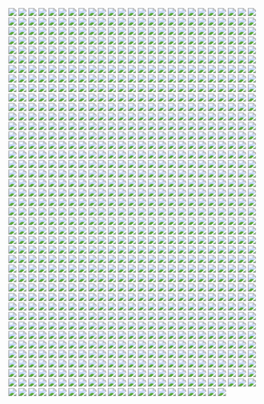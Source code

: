 ![](0001.gif)
![](0002.gif)
![](0003.gif)
![](0004.gif)
![](0005.gif)
![](0006.gif)
![](0007.gif)
![](0008.gif)
![](0009.gif)
![](0010.gif)
![](0011.gif)
![](0012.gif)
![](0013.gif)
![](0014.gif)
![](0015.gif)
![](0016.gif)
![](0017.gif)
![](0018.gif)
![](0019.gif)
![](0020.gif)
![](0021.gif)
![](0022.gif)
![](0023.gif)
![](0024.gif)
![](0025.gif)
![](0026.gif)
![](0027.gif)
![](0028.gif)
![](0029.gif)
![](0030.gif)
![](0031.gif)
![](0032.gif)
![](0033.gif)
![](0034.gif)
![](0035.gif)
![](0036.gif)
![](0037.gif)
![](0038.gif)
![](0039.gif)
![](0040.gif)
![](0041.gif)
![](0042.gif)
![](0043.gif)
![](0044.gif)
![](0045.gif)
![](0046.gif)
![](0047.gif)
![](0048.gif)
![](0049.gif)
![](0050.gif)
![](0051.gif)
![](0052.gif)
![](0053.gif)
![](0054.gif)
![](0055.gif)
![](0056.gif)
![](0057.gif)
![](0058.gif)
![](0059.gif)
![](0060.gif)
![](0061.gif)
![](0062.gif)
![](0063.gif)
![](0064.gif)
![](0065.gif)
![](0066.gif)
![](0067.gif)
![](0068.gif)
![](0069.gif)
![](0070.gif)
![](0071.gif)
![](0072.gif)
![](0073.gif)
![](0074.gif)
![](0075.gif)
![](0076.gif)
![](0077.gif)
![](0078.gif)
![](0079.gif)
![](0080.gif)
![](0081.gif)
![](0082.gif)
![](0083.gif)
![](0084.gif)
![](0085.gif)
![](0086.gif)
![](0087.gif)
![](0088.gif)
![](0089.gif)
![](0090.gif)
![](0091.gif)
![](0092.gif)
![](0093.gif)
![](0094.gif)
![](0095.gif)
![](0096.gif)
![](0097.gif)
![](0098.gif)
![](0099.gif)
![](0100.gif)
![](0101.gif)
![](0102.gif)
![](0103.gif)
![](0104.gif)
![](0105.gif)
![](0106.gif)
![](0107.gif)
![](0108.gif)
![](0109.gif)
![](0110.gif)
![](0111.gif)
![](0112.gif)
![](0113.gif)
![](0114.gif)
![](0115.gif)
![](0116.gif)
![](0117.gif)
![](0118.gif)
![](0119.gif)
![](0120.gif)
![](0121.gif)
![](0122.gif)
![](0123.gif)
![](0124.gif)
![](0125.gif)
![](0126.gif)
![](0127.gif)
![](0128.gif)
![](0129.gif)
![](0130.gif)
![](0131.gif)
![](0132.gif)
![](0133.gif)
![](0134.gif)
![](0135.gif)
![](0136.gif)
![](0137.gif)
![](0138.gif)
![](0139.gif)
![](0140.gif)
![](0141.gif)
![](0142.gif)
![](0143.gif)
![](0144.gif)
![](0145.gif)
![](0146.gif)
![](0147.gif)
![](0148.gif)
![](0149.gif)
![](0150.gif)
![](0151.gif)
![](0152.gif)
![](0153.gif)
![](0154.gif)
![](0155.gif)
![](0156.gif)
![](0157.gif)
![](0158.gif)
![](0159.gif)
![](0160.gif)
![](0161.gif)
![](0162.gif)
![](0163.gif)
![](0164.gif)
![](0165.gif)
![](0166.gif)
![](0167.gif)
![](0168.gif)
![](0169.gif)
![](0170.gif)
![](0171.gif)
![](0172.gif)
![](0173.gif)
![](0174.gif)
![](0175.gif)
![](0176.gif)
![](0177.gif)
![](0178.gif)
![](0179.gif)
![](0180.gif)
![](0181.gif)
![](0182.gif)
![](0183.gif)
![](0184.gif)
![](0185.gif)
![](0186.gif)
![](0187.gif)
![](0188.gif)
![](0189.gif)
![](0190.gif)
![](0191.gif)
![](0192.gif)
![](0193.gif)
![](0194.gif)
![](0195.gif)
![](0196.gif)
![](0197.gif)
![](0198.gif)
![](0199.gif)
![](0200.gif)
![](0201.gif)
![](0202.gif)
![](0203.gif)
![](0204.gif)
![](0205.gif)
![](0206.gif)
![](0207.gif)
![](0208.gif)
![](0209.gif)
![](0210.gif)
![](0211.gif)
![](0212.gif)
![](0213.gif)
![](0214.gif)
![](0215.gif)
![](0216.gif)
![](0217.gif)
![](0218.gif)
![](0219.gif)
![](0220.gif)
![](0221.gif)
![](0222.gif)
![](0223.gif)
![](0224.gif)
![](0225.gif)
![](0226.gif)
![](0227.gif)
![](0228.gif)
![](0229.gif)
![](0230.gif)
![](0231.gif)
![](0232.gif)
![](0233.gif)
![](0234.gif)
![](0235.gif)
![](0236.gif)
![](0237.gif)
![](0238.gif)
![](0239.gif)
![](0240.gif)
![](0241.gif)
![](0242.gif)
![](0243.gif)
![](0244.gif)
![](0245.gif)
![](0246.gif)
![](0247.gif)
![](0248.gif)
![](0249.gif)
![](0250.gif)
![](0251.gif)
![](0252.gif)
![](0253.gif)
![](0254.gif)
![](0255.gif)
![](0256.gif)
![](0257.gif)
![](0258.gif)
![](0259.gif)
![](0260.gif)
![](0261.gif)
![](0262.gif)
![](0263.gif)
![](0264.gif)
![](0265.gif)
![](0266.gif)
![](0267.gif)
![](0268.gif)
![](0269.gif)
![](0270.gif)
![](0271.gif)
![](0272.gif)
![](0273.gif)
![](0274.gif)
![](0275.gif)
![](0276.gif)
![](0277.gif)
![](0278.gif)
![](0279.gif)
![](0280.gif)
![](0281.gif)
![](0282.gif)
![](0283.gif)
![](0284.gif)
![](0285.gif)
![](0286.gif)
![](0287.gif)
![](0288.gif)
![](0289.gif)
![](0290.gif)
![](0291.gif)
![](0292.gif)
![](0293.gif)
![](0294.gif)
![](0295.gif)
![](0296.gif)
![](0297.gif)
![](0298.gif)
![](0299.gif)
![](0300.gif)
![](0301.gif)
![](0302.gif)
![](0303.gif)
![](0304.gif)
![](0305.gif)
![](0306.gif)
![](0307.gif)
![](0308.gif)
![](0309.gif)
![](0310.gif)
![](0311.gif)
![](0312.gif)
![](0313.gif)
![](0314.gif)
![](0315.gif)
![](0316.gif)
![](0317.gif)
![](0318.gif)
![](0319.gif)
![](0320.gif)
![](0321.gif)
![](0322.gif)
![](0323.gif)
![](0324.gif)
![](0325.gif)
![](0326.gif)
![](0327.gif)
![](0328.gif)
![](0329.gif)
![](0330.gif)
![](0331.gif)
![](0332.gif)
![](0333.gif)
![](0334.gif)
![](0335.gif)
![](0336.gif)
![](0337.gif)
![](0338.gif)
![](0339.gif)
![](0340.gif)
![](0341.gif)
![](0342.gif)
![](0343.gif)
![](0344.gif)
![](0345.gif)
![](0346.gif)
![](0347.gif)
![](0348.gif)
![](0349.gif)
![](0350.gif)
![](0351.gif)
![](0352.gif)
![](0353.gif)
![](0354.gif)
![](0355.gif)
![](0356.gif)
![](0357.gif)
![](0358.gif)
![](0359.gif)
![](0360.gif)
![](0361.gif)
![](0362.gif)
![](0363.gif)
![](0364.gif)
![](0365.gif)
![](0366.gif)
![](0367.gif)
![](0368.gif)
![](0369.gif)
![](0370.gif)
![](0371.gif)
![](0372.gif)
![](0373.gif)
![](0374.gif)
![](0375.gif)
![](0376.gif)
![](0377.gif)
![](0378.gif)
![](0379.gif)
![](0380.gif)
![](0381.gif)
![](0382.gif)
![](0383.gif)
![](0384.gif)
![](0385.gif)
![](0386.gif)
![](0387.gif)
![](0388.gif)
![](0389.gif)
![](0390.gif)
![](0391.gif)
![](0392.gif)
![](0393.gif)
![](0394.gif)
![](0395.gif)
![](0396.gif)
![](0397.gif)
![](0398.gif)
![](0399.gif)
![](0400.gif)
![](0401.gif)
![](0402.gif)
![](0403.gif)
![](0404.gif)
![](0405.gif)
![](0406.gif)
![](0407.gif)
![](0408.gif)
![](0409.gif)
![](0410.gif)
![](0411.gif)
![](0412.gif)
![](0413.gif)
![](0414.gif)
![](0415.gif)
![](0416.gif)
![](0417.gif)
![](0418.gif)
![](0419.gif)
![](0420.gif)
![](0421.gif)
![](0422.gif)
![](0423.gif)
![](0424.gif)
![](0425.gif)
![](0426.gif)
![](0427.gif)
![](0428.gif)
![](0429.gif)
![](0430.gif)
![](0431.gif)
![](0432.gif)
![](0433.gif)
![](0434.gif)
![](0435.gif)
![](0436.gif)
![](0437.gif)
![](0438.gif)
![](0439.gif)
![](0440.gif)
![](0441.gif)
![](0442.gif)
![](0443.gif)
![](0444.gif)
![](0445.gif)
![](0446.gif)
![](0447.gif)
![](0448.gif)
![](0449.gif)
![](0450.gif)
![](0451.gif)
![](0452.gif)
![](0453.gif)
![](0454.gif)
![](0455.gif)
![](0456.gif)
![](0457.gif)
![](0458.gif)
![](0459.gif)
![](0460.gif)
![](0461.gif)
![](0462.gif)
![](0463.gif)
![](0464.gif)
![](0465.gif)
![](0466.gif)
![](0467.gif)
![](0468.gif)
![](0469.gif)
![](0470.gif)
![](0471.gif)
![](0472.gif)
![](0473.gif)
![](0474.gif)
![](0475.gif)
![](0476.gif)
![](0477.gif)
![](0478.gif)
![](0479.gif)
![](0480.gif)
![](0481.gif)
![](0482.gif)
![](0483.gif)
![](0484.gif)
![](0485.gif)
![](0486.gif)
![](0487.gif)
![](0488.gif)
![](0489.gif)
![](0490.gif)
![](0491.gif)
![](0492.gif)
![](0493.gif)
![](0494.gif)
![](0495.gif)
![](0496.gif)
![](0497.gif)
![](0498.gif)
![](0499.gif)
![](0500.gif)
![](0501.gif)
![](0502.gif)
![](0503.gif)
![](0504.gif)
![](0505.gif)
![](0506.gif)
![](0507.gif)
![](0508.gif)
![](0509.gif)
![](0510.gif)
![](0511.gif)
![](0512.gif)
![](0513.gif)
![](0514.gif)
![](0515.gif)
![](0516.gif)
![](0517.gif)
![](0518.gif)
![](0519.gif)
![](0520.gif)
![](0521.gif)
![](0522.gif)
![](0523.gif)
![](0524.gif)
![](0525.gif)
![](0526.gif)
![](0527.gif)
![](0528.gif)
![](0529.gif)
![](0530.gif)
![](0531.gif)
![](0532.gif)
![](0533.gif)
![](0534.gif)
![](0535.gif)
![](0536.gif)
![](0537.gif)
![](0538.gif)
![](0539.gif)
![](0540.gif)
![](0541.gif)
![](0542.gif)
![](0543.gif)
![](0544.gif)
![](0545.gif)
![](0546.gif)
![](0547.gif)
![](0548.gif)
![](0549.gif)
![](0550.gif)
![](0551.gif)
![](0552.gif)
![](0553.gif)
![](0554.gif)
![](0555.gif)
![](0556.gif)
![](0557.gif)
![](0558.gif)
![](0559.gif)
![](0560.gif)
![](0561.gif)
![](0562.gif)
![](0563.gif)
![](0564.gif)
![](0565.gif)
![](0566.gif)
![](0567.gif)
![](0568.gif)
![](0569.gif)
![](0570.gif)
![](0571.gif)
![](0572.gif)
![](0573.gif)
![](0574.gif)
![](0575.gif)
![](0576.gif)
![](0577.gif)
![](0578.gif)
![](0579.gif)
![](0580.gif)
![](0581.gif)
![](0582.gif)
![](0583.gif)
![](0584.gif)
![](0585.gif)
![](0586.gif)
![](0587.gif)
![](0588.gif)
![](0589.gif)
![](0590.gif)
![](0591.gif)
![](0592.gif)
![](0593.gif)
![](0594.gif)
![](0595.gif)
![](0596.gif)
![](0597.gif)
![](0598.gif)
![](0599.gif)
![](0600.gif)
![](0601.gif)
![](0602.gif)
![](0603.gif)
![](0604.gif)
![](0605.gif)
![](0606.gif)
![](0607.gif)
![](0608.gif)
![](0609.gif)
![](0610.gif)
![](0611.gif)
![](0612.gif)
![](0613.gif)
![](0614.gif)
![](0615.gif)
![](0616.gif)
![](0617.gif)
![](0618.gif)
![](0619.gif)
![](0620.gif)
![](0621.gif)
![](0622.gif)
![](0623.gif)
![](0624.gif)
![](0625.gif)
![](0626.gif)
![](0627.gif)
![](0628.gif)
![](0629.gif)
![](0630.gif)
![](0631.gif)
![](0632.gif)
![](0633.gif)
![](0634.gif)
![](0635.gif)
![](0636.gif)
![](0637.gif)
![](0638.gif)
![](0639.gif)
![](0640.gif)
![](0641.gif)
![](0642.gif)
![](0643.gif)
![](0644.gif)
![](0645.gif)
![](0646.gif)
![](0647.gif)
![](0648.gif)
![](0649.gif)
![](0650.gif)
![](0651.gif)
![](0652.gif)
![](0653.gif)
![](0654.gif)
![](0655.gif)
![](0656.gif)
![](0657.gif)
![](0658.gif)
![](0659.gif)
![](0660.gif)
![](0661.gif)
![](0662.gif)
![](0663.gif)
![](0664.gif)
![](0665.gif)
![](0666.gif)
![](0667.gif)
![](0668.gif)
![](0669.gif)
![](0670.gif)
![](0671.gif)
![](0672.gif)
![](0673.gif)
![](0674.gif)
![](0675.gif)
![](0676.gif)
![](0677.gif)
![](0678.gif)
![](0679.gif)
![](0680.gif)
![](0681.gif)
![](0682.gif)
![](0683.gif)
![](0684.gif)
![](0685.gif)
![](0686.gif)
![](0687.gif)
![](0688.gif)
![](0689.gif)
![](0690.gif)
![](0691.gif)
![](0692.gif)
![](0693.gif)
![](0694.gif)
![](0695.gif)
![](0696.gif)
![](0697.gif)
![](0698.gif)
![](0699.gif)
![](0700.gif)
![](0701.gif)
![](0702.gif)
![](0703.gif)
![](0704.gif)
![](0705.gif)
![](0706.gif)
![](0707.gif)
![](0708.gif)
![](0709.gif)
![](0710.gif)
![](0711.gif)
![](0712.gif)
![](0713.gif)
![](0714.gif)
![](0715.gif)
![](0716.gif)
![](0717.gif)
![](0718.gif)
![](0719.gif)
![](0720.gif)
![](0721.gif)
![](0722.gif)
![](0723.gif)
![](0724.gif)
![](0725.gif)
![](0726.gif)
![](0727.gif)
![](0728.gif)
![](0729.gif)
![](0730.gif)
![](0731.gif)
![](0732.gif)
![](0733.gif)
![](0734.gif)
![](0735.gif)
![](0736.gif)
![](0737.gif)
![](0738.gif)
![](0739.gif)
![](0740.gif)
![](0741.gif)
![](0742.gif)
![](0743.gif)
![](0744.gif)
![](0745.gif)
![](0746.gif)
![](0747.gif)
![](0748.gif)
![](0749.gif)
![](0750.gif)
![](0751.gif)
![](0752.gif)
![](0753.gif)
![](0754.gif)
![](0755.gif)
![](0756.gif)
![](0757.gif)
![](0758.gif)
![](0759.gif)
![](0760.gif)
![](0761.gif)
![](0762.gif)
![](0763.gif)
![](0764.gif)
![](0765.gif)
![](0766.gif)
![](0767.gif)
![](0768.gif)
![](0769.gif)
![](0770.gif)
![](0771.gif)
![](0772.gif)
![](0773.gif)
![](0774.gif)
![](0775.gif)
![](0776.gif)
![](0777.gif)
![](0778.gif)
![](0779.gif)
![](0780.gif)
![](0781.gif)
![](0782.gif)
![](0783.gif)
![](0784.gif)
![](0785.gif)
![](0786.gif)
![](0787.gif)
![](0788.gif)
![](0789.gif)
![](0790.gif)
![](0791.gif)
![](0792.gif)
![](0793.gif)
![](0794.gif)
![](0795.gif)
![](0796.gif)
![](0797.gif)
![](0798.gif)
![](0799.gif)
![](0800.gif)
![](0801.gif)
![](0802.gif)
![](0803.gif)
![](0804.gif)
![](0805.gif)
![](0806.gif)
![](0807.gif)
![](0808.gif)
![](0809.gif)
![](0810.gif)
![](0811.gif)
![](0812.gif)
![](0813.gif)
![](0814.gif)
![](0815.gif)
![](0816.gif)
![](0817.gif)
![](0818.gif)
![](0819.gif)
![](0820.gif)
![](0821.gif)
![](0822.gif)
![](0823.gif)
![](0824.gif)
![](0825.gif)
![](0826.gif)
![](0827.gif)
![](0828.gif)
![](0829.gif)
![](0830.gif)
![](0831.gif)
![](0832.gif)
![](0833.gif)
![](0834.gif)
![](0835.gif)
![](0836.gif)
![](0837.gif)
![](0838.gif)
![](0839.gif)
![](0840.gif)
![](0841.gif)
![](0842.gif)
![](0843.gif)
![](0844.gif)
![](0845.gif)
![](0846.gif)
![](0847.gif)
![](0848.gif)
![](0849.gif)
![](0850.gif)
![](0851.gif)
![](0852.gif)
![](0853.gif)
![](0854.gif)
![](0855.gif)
![](0856.gif)
![](0857.gif)
![](0858.gif)
![](0859.gif)
![](0860.gif)
![](0861.gif)
![](0862.gif)
![](0863.gif)
![](0864.gif)
![](0865.gif)
![](0866.gif)
![](0867.gif)
![](0868.gif)
![](0869.gif)
![](0870.gif)
![](0871.gif)
![](0872.gif)
![](0873.gif)
![](0874.gif)
![](0875.gif)
![](0876.gif)
![](0877.gif)
![](0878.gif)
![](0879.gif)
![](0880.gif)
![](0881.gif)
![](0882.gif)
![](0883.gif)
![](0884.gif)
![](0885.gif)
![](0886.gif)
![](0887.gif)
![](0888.gif)
![](0889.gif)
![](0890.gif)
![](0891.gif)
![](0892.gif)
![](0893.gif)
![](0894.gif)
![](0895.gif)
![](0896.gif)
![](0897.gif)
![](0898.gif)
![](0899.gif)
![](0900.gif)
![](0901.gif)
![](0902.gif)
![](0903.gif)
![](0904.gif)
![](0905.gif)
![](0906.gif)
![](0907.gif)
![](0908.gif)
![](0909.gif)
![](0910.gif)
![](0911.gif)
![](0912.gif)
![](0913.gif)
![](0914.gif)
![](0915.gif)
![](0916.gif)
![](0917.gif)
![](0918.gif)
![](0919.gif)
![](0920.gif)
![](0921.gif)
![](0922.gif)
![](0923.gif)
![](0924.gif)
![](0925.gif)
![](0926.gif)
![](0927.gif)
![](0928.gif)
![](0929.gif)
![](0930.gif)
![](0931.gif)
![](0932.gif)
![](0933.gif)
![](0934.gif)
![](0935.gif)
![](0936.gif)
![](0937.gif)
![](0938.gif)
![](0939.gif)
![](0940.gif)
![](0941.gif)
![](0942.gif)
![](0943.gif)
![](0944.gif)
![](0945.gif)
![](0946.gif)
![](0947.gif)
![](0948.gif)
![](0949.gif)
![](0950.gif)
![](0951.gif)
![](0952.gif)
![](0953.gif)
![](0954.gif)
![](0955.gif)
![](0956.gif)
![](0957.gif)
![](0958.gif)
![](0959.gif)
![](0960.gif)
![](0961.gif)
![](0962.gif)
![](0963.gif)
![](0964.gif)
![](0965.gif)
![](0966.gif)
![](0967.gif)
![](0968.gif)
![](0969.gif)
![](0970.gif)
![](0971.gif)
![](0972.gif)
![](0973.gif)
![](0974.gif)
![](0975.gif)
![](0976.gif)
![](0977.gif)
![](0978.gif)
![](0979.gif)
![](0980.gif)
![](0981.gif)
![](0982.gif)
![](0983.gif)
![](0984.gif)
![](0985.gif)
![](0986.gif)
![](0987.gif)
![](0988.gif)
![](0989.gif)
![](0990.gif)
![](0991.gif)
![](0992.gif)
![](0993.gif)
![](0994.gif)
![](0995.gif)
![](0996.gif)
![](0997.gif)
![](0998.gif)
![](0999.gif)
![](1000.gif)
![](1001.gif)
![](1002.gif)
![](1003.gif)
![](1004.gif)
![](1005.gif)
![](1006.gif)
![](1007.gif)
![](1008.gif)
![](1009.gif)
![](1010.gif)
![](1011.gif)
![](1012.gif)
![](1013.gif)
![](1014.gif)
![](1015.gif)
![](1016.gif)
![](1017.gif)
![](1018.gif)
![](1019.gif)
![](1020.gif)
![](1021.gif)
![](1022.gif)

